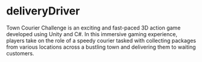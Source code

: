 # deliveryDriver
Town Courier Challenge is an exciting and fast-paced 3D action game developed using Unity and C#. In this immersive gaming experience, players take on the role of a speedy courier tasked with collecting packages from various locations across a bustling town and delivering them to waiting customers.
